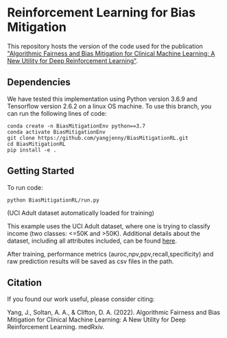 # Reinforcement Learning for Bias Mitigation

This repository hosts the version of the code used for the publication ["Algorithmic Fairness and Bias Mitigation for Clinical Machine Learning: A New Utility for Deep Reinforcement Learning"](https://www.medrxiv.org/content/10.1101/2022.06.24.22276853v1). 

## Dependencies

We have tested this implementation using Python version 3.6.9 and Tensorflow version 2.6.2 on a linux OS machine. To use this branch, you can run the following lines of code:

```
conda create -n BiasMitigationEnv python==3.7
conda activate BiasMitigationEnv
git clone https://github.com/yangjenny/BiasMitigationRL.git
cd BiasMitigationRL
pip install -e .
```

## Getting Started

To run code: 

```
python BiasMitigationRL/run.py
```

(UCI Adult dataset automatically loaded for training)

This example uses the UCI Adult dataset, where one is trying to classify income (two classes: <=50K and >50K). Additional details about the dataset, including all attributes included, can be found [here](https://archive.ics.uci.edu/ml/datasets/Adult).

After training, performance metrics (auroc,npv,ppv,recall,specificity) and raw prediction results will be saved as csv files in the path. 

## Citation

If you found our work useful, please consider citing:

Yang, J., Soltan, A. A., & Clifton, D. A. (2022). Algorithmic Fairness and Bias Mitigation for Clinical Machine Learning: A New Utility for Deep Reinforcement Learning. medRxiv.


